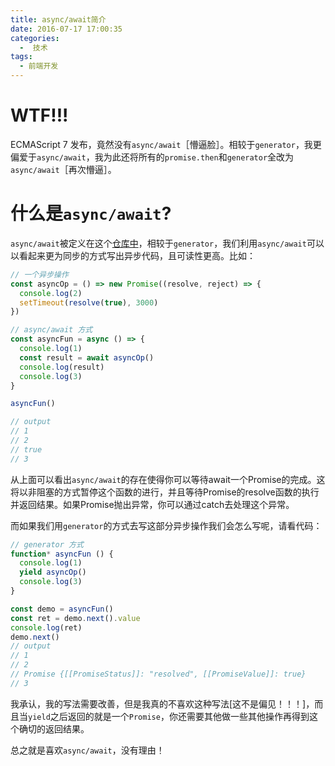 ```yaml
---
title: async/await简介
date: 2016-07-17 17:00:35
categories:
  -  技术
tags:
  - 前端开发
---
```


# WTF!!!

ECMAScript 7 发布，竟然没有`async/await`［懵逼脸］。相较于`generator`，我更偏爱于`async/await`，我为此还将所有的`promise.then`和`generator`全改为`async/await`［再次懵逼］。

# 什么是`async/await`?

`async/await`被定义在这个[仓库中](https://github.com/tc39/ecmascript-asyncawait)，相较于`generator`，我们利用`async/await`可以以看起来更为同步的方式写出异步代码，且可读性更高。比如：
```javascript
// 一个异步操作
const asyncOp = () => new Promise((resolve, reject) => {
  console.log(2)
  setTimeout(resolve(true), 3000)
})

// async/await 方式
const asyncFun = async () => {
  console.log(1)
  const result = await asyncOp()
  console.log(result)
  console.log(3)
}

asyncFun()

// output
// 1
// 2
// true
// 3
```

从上面可以看出`async/await`的存在使得你可以等待await一个Promise的完成。这将以非阻塞的方式暂停这个函数的进行，并且等待Promise的resolve函数的执行并返回结果。如果Promise抛出异常，你可以通过catch去处理这个异常。

而如果我们用`generator`的方式去写这部分异步操作我们会怎么写呢，请看代码：
```javascript
// generator 方式
function* asyncFun () {
  console.log(1)
  yield asyncOp()
  console.log(3)
}

const demo = asyncFun()
const ret = demo.next().value
console.log(ret)
demo.next()
// output
// 1
// 2
// Promise {[[PromiseStatus]]: "resolved", [[PromiseValue]]: true}
// 3
```
我承认，我的写法需要改善，但是我真的不喜欢这种写法[这不是偏见！！！]，而且当`yield`之后返回的就是一个`Promise`，你还需要其他做一些其他操作再得到这个确切的返回结果。

总之就是喜欢`async/await`，没有理由！
